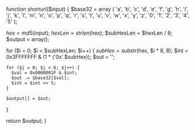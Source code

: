 
function shorturl($input) {
  $base32 = array (
    'a', 'b', 'c', 'd', 'e', 'f', 'g', 'h',
    'i', 'j', 'k', 'l', 'm', 'n', 'o', 'p',
    'q', 'r', 's', 't', 'u', 'v', 'w', 'x',
    'y', 'z', '0', '1', '2', '3', '4', '5'
    );
 
  $hex = md5($input);
  $hexLen = strlen($hex);
  $subHexLen = $hexLen / 8;
  $output = array();
 
  for ($i = 0; $i < $subHexLen; $i++) {
    $subHex = substr ($hex, $i * 8, 8);
    $int = 0x3FFFFFFF & (1 * ('0x'.$subHex));
    $out = '';
 
    for ($j = 0; $j < 6; $j++) {
      $val = 0x0000001F & $int;
      $out .= $base32[$val];
      $int = $int >> 5;
    }
 
    $output[] = $out;
  }
 
  return $output;
}
